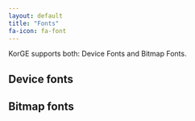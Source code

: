 ```yaml
---
layout: default
title: "Fonts"
fa-icon: fa-font
---
```


KorGE supports both: Device Fonts and Bitmap Fonts.

## Device fonts

## Bitmap fonts
